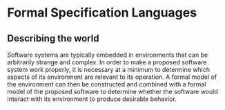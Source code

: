 # Formal Specification Languages

## Describing the world

Software systems are typically embedded in environments that can be arbitrarily strange and complex. In order to make a
proposed software system work properly, it is necessary at a minimum to determine which aspects of its environment
are relevant to its operation. A formal model of the environment can then be constructed and combined with a formal
model of the proposed software to determine whether the software would interact with its environment to produce
desirable behavior.

